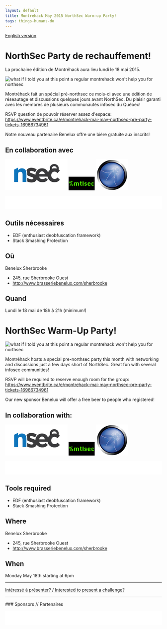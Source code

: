 ```yaml
---
layout: default
title: Montrehack May 2015 NorthSec Warm-up Party!
tags: things-humans-do
---
```


[English version](#english)

# NorthSec Party de rechauffement!

La prochaine édition de Montréhack aura lieu lundi le 18 mai 2015.

![what if I told you at this point a regular montrehack won't help you for northsec](http://i.imgur.com/3fTY9tj.png)

Montréhack fait un spécial pré-northsec ce mois-ci avec une édition de
réseautage et discussions quelques jours avant NorthSec. Du plaisir garanti
avec les membres de plusieurs communautés infosec du Québec!

RSVP question de pouvoir réserver assez d'espace:
https://www.eventbrite.ca/e/montrehack-mai-may-northsec-pre-party-tickets-16966734961

Notre nouveau partenaire Benelux offre une bière gratuite aux inscrits!

## En collaboration avec

[<img src="/images/nsec_logo.png" alt="NorthSec" width="200px">](http://nsec.io/)
[![mtlsec](/images/mtlsec_logo.png)](http://blog.mtlsec.com)
[![OWASP Montreal](/images/owasp.png)](https://www.owasp.org/index.php/Montr%C3%A9al)

[![Benelux rue Sherbrooke](/images/benelux.png)](http://brasseriebenelux.com/)

## Outils nécessaires

* EDF (enthusiast deobfuscation framework)
* Stack Smashing Protection

## Où

Benelux Sherbrooke

* 245, rue Sherbrooke Ouest
* http://www.brasseriebenelux.com/sherbrooke

## Quand
Lundi le 18 mai de 18h à 21h (minimum!)

<a id="english"></a>

# NorthSec Warm-Up Party!

![what if I told you at this point a regular montrehack won't help you for northsec](http://i.imgur.com/3fTY9tj.png)

Montréhack hosts a special pre-northsec party this month with networking and
discussions just a few days short of NorthSec. Great fun with several infosec
communities!

RSVP will be required to reserve enough room for the group:
https://www.eventbrite.ca/e/montrehack-mai-may-northsec-pre-party-tickets-16966734961

Our new sponsor Benelux will offer a free beer to people who registered!

## In collaboration with:

[<img src="/images/nsec_logo.png" alt="NorthSec" width="200px">](http://nsec.io/)
[![mtlsec](/images/mtlsec_logo.png)](http://blog.mtlsec.com)
[![OWASP Montreal](/images/owasp.png)](https://www.owasp.org/index.php/Montr%C3%A9al)

[![Benelux rue Sherbrooke](/images/benelux.png)](http://brasseriebenelux.com/)

## Tools required

* EDF (enthusiast deobfuscation framework)
* Stack Smashing Protection

## Where

Benelux Sherbrooke

* 245, rue Sherbrooke Ouest
* http://www.brasseriebenelux.com/sherbrooke

## When

Monday May 18th starting at 6pm

<hr/>

[Intéressé à présenter? / Interested to present a challenge?](https://github.com/montrehack/montrehack.github.com/wiki/Present-at-Montrehack)

<hr/>
### Sponsors // Partenaires

[![Brasserie Benelux](/images/benelux.png)](http://brasseriebenelux.com/)
